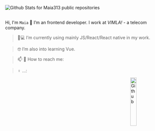  ![Github Stats for Maia313 public repositories](https://github-readme-stats.vercel.app/api?username=Maia313&show_icons=true&title_color=9ACD32&icon_color=067E7B&text_color=FEE9DF&bg_color=FEE9DF)  
</br>


Hi, I'm `Maia` 👋
I’m an frontend developer. I work at _VIMLA!_ - a telecom company.


> 📱💻 I’m currently using mainly JS/React/React native in my work.

> 🤓 I’m also into learning Vue.

> 📫 💬 How to reach me: 

> ♀️ ...: 

<img width="20%" align="right" alt="Github" src="https://raw.githubusercontent.com/onimur/.github/master/.resources/git-header.svg" />
